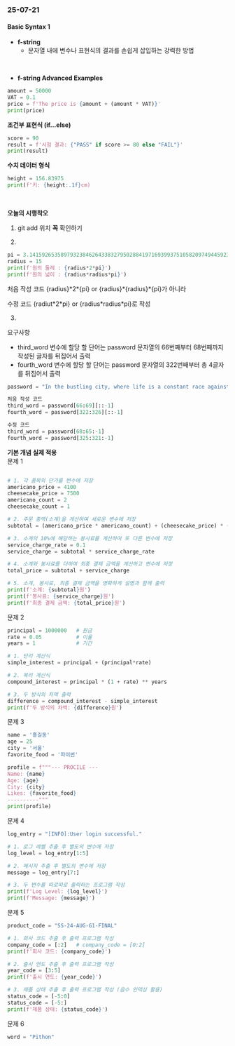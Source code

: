 ### 25-07-21

#### Basic Syntax 1

- **f-string**
  - 문자열 내에 변수나 표현식의 결과를 손쉽게 삽입하는 강력한 방법

<br>

- **f-string Advanced Examples**  
```python 
amount = 50000   
VAT = 0.1   
price = f'The price is {amount + (amount * VAT)}'   
print(price)
```

**조건부 표현식 (if...else)**  
```python
score = 90  
result = f'시험 결과: {"PASS" if score >= 80 else "FAIL"}'  
print(result)
```

**수치 데이터 형식**
  ```python
  height = 156.83975
  print(f'키: {height:.1f}cm)
```

<br>

**오늘의 시행착오**   
1. git add 위치 **꼭** 확인하기   

2. 
```python
pi = 3.1415926535897932384626433832795028841971693993751058209749445923078164062862089986280348253421170679
radius = 15
print(f'원의 둘레 : {radius*2*pi}')
print(f'원의 넓이 : {radius*radius*pi}')
```
처음 작성 코드
{radius}\*2*{pi} or {radius}\*{radius}\*{pi}가 아니라

수정 코드
{radiut\*2\*pi} or {radius*radius\*pi}로 작성

3.
요구사항
- third_word 변수에 할당 할 단어는 password 문자열의 66번째부터 68번째까지 작성된 글자를 뒤집어서 출력
- fourth_word 변수에 할당 할 단어는 password 문자열의 322번째부터 총 4글자를 뒤집어서 출력  

```python
password = "In the bustling city, where life is a constant race against time, uoy often find yourself wondering if there's a shortcut to success. The vibrant lights of the cityscape illuminate the night, casting shadows on the short-lived dreams of those who seek fortune. As you navigate through the crowded streets, you realize the deen for guidance, like a compass pointing python. You need direction in this chaotic journey called life."

처음 작성 코드
third_word = password[66:69][::-1]
fourth_word = password[322:326][::-1]

수정 코드
third_word = password[68:65:-1]
fourth_word = password[325:321:-1]
```

**기본 개념 실제 적용**   
문제 1
```python

# 1. 각 품목의 단가를 변수에 저장
americano_price = 4100
cheesecake_price = 7500
americano_count = 2
cheesecake_count = 1

# 2. 주문 총액(소계)을 게산하여 새로운 변수에 저장
subtotal = (americano_price * americano_count) + (cheesecake_price) * (cheesecake_count)

# 3. 소계의 10%에 해당하는 봉사료를 계산하여 또 다른 변수에 저장
service_charge_rate = 0.1
service_charge = subtotal * service_charge_rate

# 4. 소계와 봉사료를 더하여 최종 결제 금액을 계산하고 변수에 저장
total_price = subtotal + service_charge

# 5. 소계, 봉사료, 최종 결제 금액을 명확하게 설명과 함께 출력
print(f'소계: {subtotal}원')
print(f'봉사료: {service_charge}원')
print(f'최종 결제 금액: {total_price}원')
```

문제 2
```python
principal = 1000000   # 원금
rate = 0.05           # 이율
years = 1             # 기간

# 1. 단리 계산식
simple_interest = principal + (principal*rate)

# 2. 복리 계산식
compound_interest = principal * (1 + rate) ** years

# 3. 두 방식의 차액 출력
difference = compound_interest - simple_interest
print(f'두 방식의 차액: {difference}원')
```

문제 3
```python
name = '홍길동'
age = 25
city = '서울'
favorite_food = '파이썬'

profile = f"""--- PROCILE ---
Name: {name}
Age: {age}
City: {city}
Likes: {favorite_food}
----------"""
print(profile)
```

문제 4
```python
log_entry = "[INFO]:User login successful."

# 1. 로그 레벨 추출 후 별도의 변수에 저장
log_level = log_entry[1:5]

# 2. 메시지 추출 후 별도의 변수에 저장
message = log_entry[7:]

# 3. 두 변수를 따로따로 출력하는 프로그램 작성
print(f'Log Level: {log_level}')
print(f'Message: {message}')
```

문제 5
```python
product_code = "SS-24-AUG-G1-FINAL"

# 1. 회사 코드 추출 후 출력 프로그램 작성
company_code = [:2]   # company_code = [0:2]
print(f'회사 코드: {company_code}')

# 2. 출시 연도 추출 후 출력 프로그램 작성
year_code = [3:5]
print(f'출시 연도: {year_code}')

# 3. 제품 상태 추출 후 출력 프로그램 작성 (음수 인덱싱 활용)
status_code = [-5:0]
status_code = [-5:]
print(f'제품 상태: {status_code}')
```

문제 6
```python
word = "Pithon"
```

